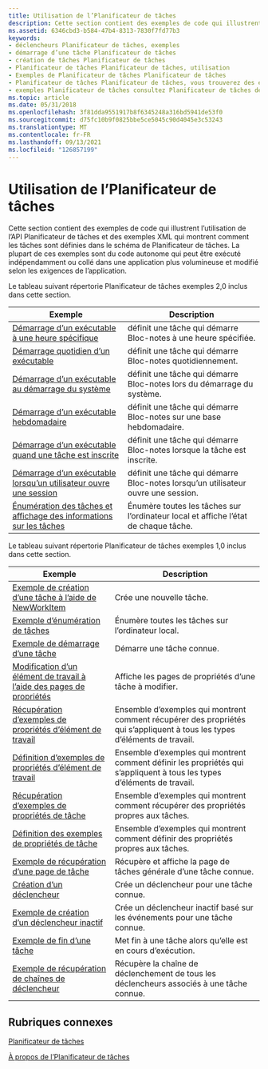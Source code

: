 ```yaml
---
title: Utilisation de l’Planificateur de tâches
description: Cette section contient des exemples de code qui illustrent l’utilisation de l’API Planificateur de tâches et des exemples XML qui montrent comment les tâches sont définies dans le schéma de Planificateur de tâches.
ms.assetid: 6346cbd3-b584-47b4-8313-7830f7fd77b3
keywords:
- déclencheurs Planificateur de tâches, exemples
- démarrage d’une tâche Planificateur de tâches
- création de tâches Planificateur de tâches
- Planificateur de tâches Planificateur de tâches, utilisation
- Exemples de Planificateur de tâches Planificateur de tâches
- Planificateur de tâches Planificateur de tâches, vous trouverez des exemples Planificateur de tâches Planificateur de tâches
- exemples Planificateur de tâches consultez Planificateur de tâches des exemples Planificateur de tâches
ms.topic: article
ms.date: 05/31/2018
ms.openlocfilehash: 3f81dda9551917b8f6345248a316bd5941de53f0
ms.sourcegitcommit: d75fc10b9f0825bbe5ce5045c90d4045e3c53243
ms.translationtype: MT
ms.contentlocale: fr-FR
ms.lasthandoff: 09/13/2021
ms.locfileid: "126857199"
---
```

# <a name="using-the-task-scheduler"></a>Utilisation de l’Planificateur de tâches

Cette section contient des exemples de code qui illustrent l’utilisation de l’API Planificateur de tâches et des exemples XML qui montrent comment les tâches sont définies dans le schéma de Planificateur de tâches. La plupart de ces exemples sont du code autonome qui peut être exécuté indépendamment ou collé dans une application plus volumineuse et modifié selon les exigences de l’application.

Le tableau suivant répertorie Planificateur de tâches exemples 2,0 inclus dans cette section.



| Exemple                                                                                                    | Description                                                                            |
|------------------------------------------------------------------------------------------------------------|----------------------------------------------------------------------------------------|
| [Démarrage d’un exécutable à une heure spécifique](starting-an-executable-at-a-spcific-time.md)                  | définit une tâche qui démarre Bloc-notes à une heure spécifiée.                                |
| [Démarrage quotidien d’un exécutable](starting-an-executable-daily.md)                                           | définit une tâche qui démarre Bloc-notes quotidiennement.                                              |
| [Démarrage d’un exécutable au démarrage du système](starting-an-executable-on-system-boot.md)                         | définit une tâche qui démarre Bloc-notes lors du démarrage du système.                          |
| [Démarrage d’un exécutable hebdomadaire](starting-an-executable-weekly.md)                                         | définit une tâche qui démarre Bloc-notes sur une base hebdomadaire.                                  |
| [Démarrage d’un exécutable quand une tâche est inscrite](starting-an-executable-when-a-task-is-registered.md)   | définit une tâche qui démarre Bloc-notes lorsque la tâche est inscrite.                        |
| [Démarrage d’un exécutable lorsqu’un utilisateur ouvre une session](starting-an-executable-when-a-user-logs-on.md)               | définit une tâche qui démarre Bloc-notes lorsqu’un utilisateur ouvre une session.                                |
| [Énumération des tâches et affichage des informations sur les tâches](enumerating-tasks-and-displaying-task-information.md) | Énumère toutes les tâches sur l’ordinateur local et affiche l’état de chaque tâche. |



 

Le tableau suivant répertorie Planificateur de tâches exemples 1,0 inclus dans cette section. 

| Exemple                                                                                    | Description                                                                                   |
|--------------------------------------------------------------------------------------------|-----------------------------------------------------------------------------------------------|
| [Exemple de création d’une tâche à l’aide de NewWorkItem](creating-a-task-using-newworkitem-example.md) | Crée une nouvelle tâche.                                                                           |
| [Exemple d’énumération de tâches](enumerating-tasks-example.md)                                 | Énumère toutes les tâches sur l’ordinateur local.                                               |
| [Exemple de démarrage d’une tâche](starting-a-task-example.md)                                     | Démarre une tâche connue.                                                                          |
| [Modification d’un élément de travail à l’aide des pages de propriétés](editing-a-work-item-using-property-pages.md)   | Affiche les pages de propriétés d’une tâche à modifier.                                            |
| [Récupération d’exemples de propriétés d’élément de travail](retrieving-work-item-property-examples.md)       | Ensemble d’exemples qui montrent comment récupérer des propriétés qui s’appliquent à tous les types d’éléments de travail. |
| [Définition d’exemples de propriétés d’élément de travail](setting-work-item-property-examples.md)             | Ensemble d’exemples qui montrent comment définir les propriétés qui s’appliquent à tous les types d’éléments de travail.      |
| [Récupération d’exemples de propriétés de tâche](retrieving-task-property-examples.md)                 | Ensemble d’exemples qui montrent comment récupérer des propriétés propres aux tâches.                       |
| [Définition des exemples de propriétés de tâche](setting-task-property-examples.md)                       | Ensemble d’exemples qui montrent comment définir des propriétés propres aux tâches.                            |
| [Exemple de récupération d’une page de tâche](retrieving-a-task-page-example.md)                       | Récupère et affiche la page de tâches générale d’une tâche connue.                                 |
| [Création d’un déclencheur](creating-a-new-trigger.md)                                       | Crée un déclencheur pour une tâche connue.                                                       |
| [Exemple de création d’un déclencheur inactif](creating-an-idle-trigger-example.md)                   | Crée un déclencheur inactif basé sur les événements pour une tâche connue.                                         |
| [Exemple de fin d’une tâche](terminating-a-task-example.md)                               | Met fin à une tâche alors qu’elle est en cours d’exécution.                                                        |
| [Exemple de récupération de chaînes de déclencheur](retrieving-trigger-strings-example.md)               | Récupère la chaîne de déclenchement de tous les déclencheurs associés à une tâche connue.                    |



 

## <a name="related-topics"></a>Rubriques connexes

<dl> <dt>

[Planificateur de tâches](task-scheduler-start-page.md)
</dt> <dt>

[À propos de l’Planificateur de tâches](about-the-task-scheduler.md)
</dt> </dl>

 

 




